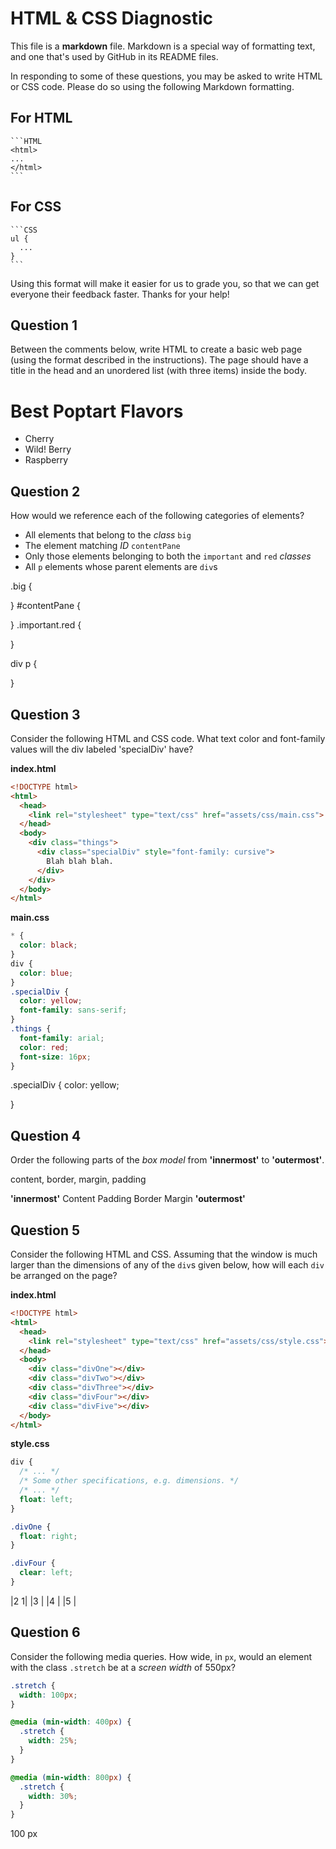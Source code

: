 # HTML & CSS Diagnostic

This file is a **markdown** file. Markdown is a special way of formatting text,
and one that's used by GitHub in its README files.

In responding to some of these questions, you may be asked to write HTML or CSS
code. Please do so using the following Markdown formatting.

## For HTML

    ```HTML
    <html>
    ...
    </html>
    ```

## For CSS

    ```CSS
    ul {
      ...
    }
    ```

Using this format will make it easier for us to grade you, so that we can get
everyone their feedback faster. Thanks for your help!

## Question 1

Between the comments below, write HTML to create a basic web page (using the
format described in the instructions). The page should have a title in the head
and an unordered list (with three items) inside the body.

<!-- your answer starts here -->
<html>
	<head>
		<link rel=”stylesheet” href=”yourCssFileLocation.css”>
    <title>This is a basic HTML file</title>
	</head>
	<body>
    <h1>Best Poptart Flavors</h1>
		<ul>
      <li>Cherry</li>
      <li>Wild! Berry</li>
      <li>Raspberry</li>
    </ul>
	</body>
</html>
<!-- your answer ends here -->

## Question 2

How would we reference each of the following categories of elements?

-   All elements that belong to the _class_ `big`
-   The element matching _ID_ `contentPane`
-   Only those elements belonging to both the `important` and `red` _classes_
-   All `p` elements whose parent elements are `div`s

<!-- your answer starts here -->
.big {

}
#contentPane {

}
.important.red {

}

div p {

}
<!-- your answer ends here -->

## Question 3

Consider the following HTML and CSS code. What text color and font-family values
will the div labeled 'specialDiv' have?

**index.html**

```HTML
<!DOCTYPE html>
<html>
  <head>
    <link rel="stylesheet" type="text/css" href="assets/css/main.css">
  </head>
  <body>
    <div class="things">
      <div class="specialDiv" style="font-family: cursive">
        Blah blah blah.
      </div>
    </div>
  </body>
</html>
```

**main.css**

```CSS
* {
  color: black;
}
div {
  color: blue;
}
.specialDiv {
  color: yellow;
  font-family: sans-serif;
}
.things {
  font-family: arial;
  color: red;
  font-size: 16px;
}
```

<!-- your answer starts here -->
.specialDiv {
  color: yellow;

}
<!-- your answer ends here -->

## Question 4

Order the following parts of the _box model_ from **'innermost'** to
**'outermost'**.

content, border, margin, padding

<!-- your answer starts here -->
**'innermost'**
Content
Padding
Border
Margin
**'outermost'**
<!-- your answer ends here -->

## Question 5

Consider the following HTML and CSS. Assuming that the window is much larger
than the dimensions of any of the `div`s given below, how will each `div` be
arranged on the page?

**index.html**

```HTML
<!DOCTYPE html>
<html>
  <head>
    <link rel="stylesheet" type="text/css" href="assets/css/style.css">
  </head>
  <body>
    <div class="divOne"></div>
    <div class="divTwo"></div>
    <div class="divThree"></div>
    <div class="divFour"></div>
    <div class="divFive"></div>
  </body>
</html>
```

**style.css**

```CSS
div {
  /* ... */
  /* Some other specifications, e.g. dimensions. */
  /* ... */
  float: left;
}

.divOne {
  float: right;
}

.divFour {
  clear: left;
}
```

<!-- your answer starts here -->
|2              1|
|3               |
|4               |
|5               |
<!-- your answer ends here -->

## Question 6

Consider the following media queries. How wide, in `px`, would an element
with the class `.stretch` be at a _screen width_ of 550px?

```CSS
.stretch {
  width: 100px;
}

@media (min-width: 400px) {
  .stretch {
    width: 25%;
  }
}

@media (min-width: 800px) {
  .stretch {
    width: 30%;
  }
}
```

<!-- your answer starts here -->
100 px
<!-- your answer ends here -->

